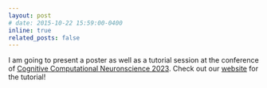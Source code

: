 ```yaml
---
layout: post
# date: 2015-10-22 15:59:00-0400
inline: true
related_posts: false
---
```


I am going to present a poster as well as a tutorial session at the conference of <a href='https://2023.ccneuro.org'>Cognitive Computational Neuronscience 2023</a>. Check out our <a href='https://bonnerlab.github.io/ccn-tutorial/'>website</a> for the tutorial!
